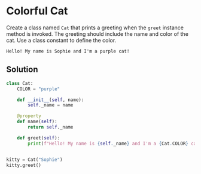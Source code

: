 # Colorful Cat
Create a class named `Cat` that prints a greeting when the `greet` instance method is invoked.
The greeting should include the name and color of the cat. Use a class constant to define the color.

```shell
Hello! My name is Sophie and I'm a purple cat!
```

## Solution

```python
class Cat:
    COLOR = "purple"

    def __init__(self, name):
        self._name = name

    @property
    def name(self):
        return self._name

    def greet(self):
        print(f"Hello! My name is {self._name} and I'm a {Cat.COLOR} cat!")


kitty = Cat("Sophie")
kitty.greet()
```
